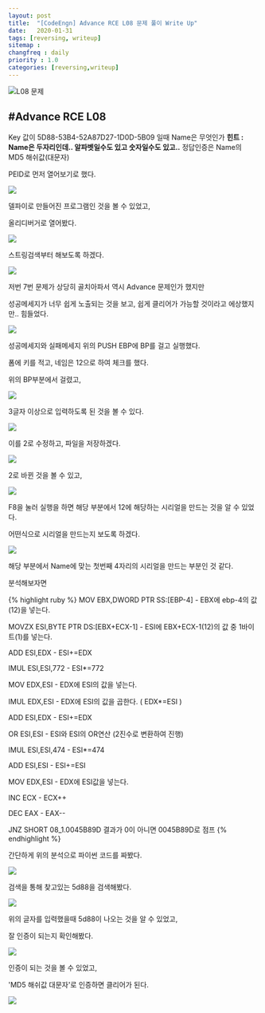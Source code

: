 ```yaml
---
layout: post
title:  "[CodeEngn] Advance RCE L08 문제 풀이 Write Up"
date:   2020-01-31
tags: [reversing, writeup]
sitemap :
changfreq : daily
priority : 1.0
categories: [reversing,writeup]
---
```


![L08 문제](https://img1.daumcdn.net/thumb/R1280x0/?scode=mtistory2&fname=https%3A%2F%2Fk.kakaocdn.net%2Fdn%2Fd3moCM%2FbtqBE2ajaMw%2FZ4MtGz2ifmKVF8EB4FP860%2Fimg.png)

#Advance RCE L08
---

Key 값이 5D88-53B4-52A87D27-1D0D-5B09 일때 Name은 무엇인가
<b>힌트 : Name은 두자리인데.. 알파벳일수도 있고 숫자일수도 있고..</b>
정답인증은 Name의 MD5 해쉬값(대문자)

PEID로 먼저 열어보기로 했다.

![](https://img1.daumcdn.net/thumb/R1280x0/?scode=mtistory2&fname=https%3A%2F%2Fk.kakaocdn.net%2Fdn%2Fdqhak2%2FbtqBDWBSWv3%2FxyJscieMu9ZCSQFRP41wIk%2Fimg.png)

델파이로 만들어진 프로그램인 것을 볼 수 있었고,

올리디버거로 열어봤다.

![](https://img1.daumcdn.net/thumb/R1280x0/?scode=mtistory2&fname=https%3A%2F%2Fk.kakaocdn.net%2Fdn%2FbepP9l%2FbtqBCn70faF%2FoEdwndM73JIIKqQIaQBTv1%2Fimg.png)

스트링검색부터 해보도록 하겠다.

![](https://img1.daumcdn.net/thumb/R1280x0/?scode=mtistory2&fname=https%3A%2F%2Fk.kakaocdn.net%2Fdn%2F6obsP%2FbtqBFNjqBBZ%2FtsZcuadesioZvBbiDivrQK%2Fimg.png)

저번 7번 문제가 상당히 골치아파서 역시 Advance 문제인가 했지만

성공메세지가 너무 쉽게 노출되는 것을 보고, 쉽게 클리어가 가능할 것이라고 에상했지만.. 힘들었다.

![](https://img1.daumcdn.net/thumb/R1280x0/?scode=mtistory2&fname=https%3A%2F%2Fk.kakaocdn.net%2Fdn%2Fbs8Anz%2FbtqBEAE66ak%2FkiIevOmFKmDSLA9EpMTuEK%2Fimg.png)

성공메세지와 실패메세지 위의 PUSH EBP에 BP를 걸고 실행했다.

폼에 키를 적고, 네임은 12으로 하여 체크를 했다.

위의 BP부분에서 걸렸고,

![](https://img1.daumcdn.net/thumb/R1280x0/?scode=mtistory2&fname=https%3A%2F%2Fk.kakaocdn.net%2Fdn%2FCIQ3Z%2FbtqBFv4q0fF%2Fb24MqNbXXnqf93eZl6yCnK%2Fimg.png)

3글자 이상으로 입력하도록 된 것을 볼 수 있다.

![](https://img1.daumcdn.net/thumb/R1280x0/?scode=mtistory2&fname=https%3A%2F%2Fk.kakaocdn.net%2Fdn%2FXXKhM%2FbtqBCnNIpOw%2Ftq64XobwoUy1FdiseowLC1%2Fimg.png)

이를 2로 수정하고, 파일을 저장하겠다.

![](https://img1.daumcdn.net/thumb/R1280x0/?scode=mtistory2&fname=https%3A%2F%2Fk.kakaocdn.net%2Fdn%2FmPmsw%2FbtqBE1JigKw%2FRDunHEK8z3gkTWrbXxdGsk%2Fimg.png)

2로 바뀐 것을 볼 수 있고,

![](https://img1.daumcdn.net/thumb/R1280x0/?scode=mtistory2&fname=https%3A%2F%2Fk.kakaocdn.net%2Fdn%2FbIYGzf%2FbtqBD2BUhyz%2FAptU5htD6DcKzVRJ08dhq0%2Fimg.png)

F8을 눌러 실행을 하면 해당 부분에서 12에 해당하는 시리얼을 만드는 것을 알 수 있었다.

어떤식으로 시리얼을 만드는지 보도록 하겠다.

![](https://img1.daumcdn.net/thumb/R1280x0/?scode=mtistory2&fname=https%3A%2F%2Fk.kakaocdn.net%2Fdn%2FeyxTRh%2FbtqBE1oYZ5f%2Fy3MPObNbFhvdu5XH2EIVsK%2Fimg.png)

해당 부분에서 Name에 맞는 첫번째 4자리의 시리얼을 만드는 부분인 것 같다.

분석해보자면

{% highlight ruby %}
MOV EBX,DWORD PTR SS:[EBP-4]  - EBX에 ebp-4의 값(12)을 넣는다.

MOVZX ESI,BYTE PTR DS:[EBX+ECX-1] - ESI에 EBX+ECX-1(12)의 값 중 1바이트(1)를 넣는다.

ADD ESI,EDX - ESI+=EDX

IMUL ESI,ESI,772  - ESI*=772

MOV EDX,ESI - EDX에 ESI의 값을 넣는다.

IMUL EDX,ESI - EDX에 ESI의 값을 곱한다. ( EDX*=ESI )

ADD ESI,EDX - ESI+=EDX

OR ESI,ESI - ESI와 ESI의 OR연산 (2진수로 변환하여 진행)

IMUL ESI,ESI,474 - ESI*=474

ADD ESI,ESI - ESI+=ESI

MOV EDX,ESI - EDX에 ESI값을 넣는다.

INC ECX  - ECX++

DEC EAX - EAX--

JNZ SHORT 08_1.0045B89D 결과가 0이 아니면 0045B89D로 점프
{% endhighlight %}

간단하게 위의 분석으로 파이썬 코드를 짜봤다.

![](https://img1.daumcdn.net/thumb/R1280x0/?scode=mtistory2&fname=https%3A%2F%2Fk.kakaocdn.net%2Fdn%2FtHGuV%2FbtqBDXgGIZE%2FMgbAG9cFjgTkCbK8Freuh0%2Fimg.png)

검색을 통해 찾고있는 5d88을 검색해봤다.

![](https://img1.daumcdn.net/thumb/R1280x0/?scode=mtistory2&fname=https%3A%2F%2Fk.kakaocdn.net%2Fdn%2FWLfV1%2FbtqBD2aWB3P%2FrO3lo1o4vp9UF9JouKKm00%2Fimg.png)

위의 글자를 입력했을때 5d88이 나오는 것을 알 수 있었고,

잘 인증이 되는지 확인해봤다.

![](https://img1.daumcdn.net/thumb/R1280x0/?scode=mtistory2&fname=https%3A%2F%2Fk.kakaocdn.net%2Fdn%2Fes8XGB%2FbtqBDcE58LH%2F35eQ6fep2x6KHYW8ppoP31%2Fimg.png)

인증이 되는 것을 볼 수 있었고,

'MD5 해쉬값 대문자'로 인증하면 클리어가 된다.

![](https://img1.daumcdn.net/thumb/R1280x0/?scode=mtistory2&fname=https%3A%2F%2Fk.kakaocdn.net%2Fdn%2FbI5OIr%2FbtqBGe84EGT%2FRRanWLBkVJ8iOeqKiNPJFK%2Fimg.png)

